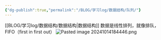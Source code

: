 ```yaml
---
{"dg-publish":true,"permalink":"/BLOG/学习log/数据结构/队列/"}
---
```


[[BLOG/学习log/数据结构/数据结构\|数据结构]]
数据是线性排列，就像排队，FIFO（first in first out）
![Pasted image 20241014184446.png](/img/user/BLOG/%E5%AD%A6%E4%B9%A0log/Pasted%20image%2020241014184446.png)
